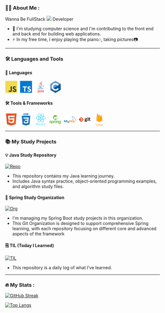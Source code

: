 

### :man_technologist: About Me :
Wanna Be FullStack <img src="https://media.giphy.com/media/WUlplcMpOCEmTGBtBW/giphy.gif" width="30"> Developer  
- :telescope: I'm studying computer science and I'm contributing to the front end and back end for building web applications.  
- :zap: In my free time, I enjoy playing the piano🎶, taking pictures📷  

---

### :hammer_and_wrench: Languages and Tools

#### 📝 Languages
<div>
  <img src="https://github.com/devicons/devicon/blob/master/icons/javascript/javascript-original.svg" title="JavaScript" alt="JavaScript" width="40" height="40"/>&nbsp;
  <img src="https://github.com/devicons/devicon/blob/master/icons/typescript/typescript-original.svg" title="TypeScript" alt="TypeScript" width="40" height="40"/>&nbsp;
  <img src="https://github.com/devicons/devicon/blob/master/icons/java/java-original-wordmark.svg" title="Java" alt="Java" width="40" height="40"/>&nbsp;
  <img src="https://github.com/devicons/devicon/blob/master/icons/c/c-original.svg" title="C" alt="C" width="40" height="40"/>&nbsp;
</div>

#### 🛠️ Tools & Frameworks
<div>
  <img src="https://github.com/devicons/devicon/blob/master/icons/html5/html5-original.svg" title="HTML5" alt="HTML5" width="40" height="40"/>&nbsp;
  <img src="https://github.com/devicons/devicon/blob/master/icons/css3/css3-plain-wordmark.svg" title="CSS3" alt="CSS3" width="40" height="40"/>&nbsp;
  <img src="https://github.com/devicons/devicon/blob/master/icons/react/react-original-wordmark.svg" title="React" alt="React" width="40" height="40"/>&nbsp;
  <img src="https://github.com/devicons/devicon/blob/master/icons/spring/spring-original-wordmark.svg" title="Spring" alt="Spring" width="40" height="40"/>&nbsp;
  <img src="https://github.com/devicons/devicon/blob/master/icons/mysql/mysql-original-wordmark.svg" title="MySQL" alt="MySQL" width="40" height="40"/>&nbsp;
  <img src="https://github.com/devicons/devicon/blob/master/icons/git/git-original-wordmark.svg" title="Git" alt="Git" width="40" height="40"/>&nbsp;
  <img src="https://github.com/devicons/devicon/blob/master/icons/firebase/firebase-plain-wordmark.svg" title="Firebase" alt="Firebase" width="40" height="40"/>&nbsp;
</div>

---

### 📚 My Study Projects

#### 💡 Java Study Repository  
[![Repo](https://img.shields.io/badge/github-java_study-blue?logo=github&style=for-the-badge)](https://github.com/pjy008008/java_study)  
- This repository contains my Java learning journey.  
- Includes Java syntax practice, object-oriented programming examples, and algorithm study files.

#### 🌱 Spring Study Organization  
[![Org](https://img.shields.io/badge/GitHub-JunyouPark--spring--study-green?logo=spring&style=for-the-badge)](https://github.com/JunyouPark-spring-study)  
- I'm managing my Spring Boot study projects in this organization.  
- This Git Organization is designed to support comprehensive Spring learning, with each repository focusing on different core and advanced aspects of the framework

#### 🗒️ TIL (Today I Learned)  
[![TIL](https://img.shields.io/badge/github-TIL-yellow?logo=markdown&style=for-the-badge)](https://github.com/pjy008008/TIL)  
- This repository is a daily log of what I’ve learned.  

---

### :fire: My Stats :

[![GitHub Streak](http://github-readme-streak-stats.herokuapp.com?user=pjy008008&theme=dark&background=000000)](https://git.io/streak-stats)

[![Top Langs](https://github-readme-stats.vercel.app/api/top-langs/?username=pjy008008&layout=compact&theme=vision-friendly-dark)](https://github.com/anuraghazra/github-readme-stats)

